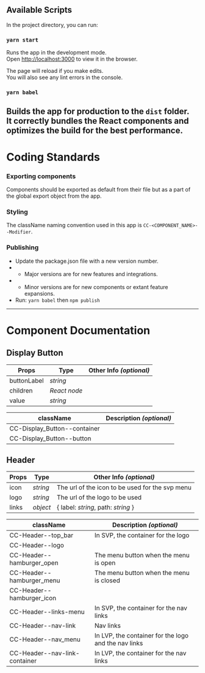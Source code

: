 ## Available Scripts
In the project directory, you can run:
### `yarn start`
Runs the app in the development mode.\
Open [http://localhost:3000](http://localhost:3000) to view it in the browser.

The page will reload if you make edits.\
You will also see any lint errors in the console.
### `yarn babel`
Builds the app for production to the `dist` folder.\
It correctly bundles the React components and optimizes the build for the best performance.
---
# Coding Standards
### Exporting components
Components should be exported as default from their file but as a part of the global export object from the app.
### Styling
The className naming convention used in this app is `CC-<COMPONENT_NAME>--Modifier`.
### Publishing

- Update the package.json file with a new version number.
- - Major versions are for new features and integrations.
- - Minor versions are for new components or extant feature expansions.
- Run: `yarn babel` then `npm publish`
---
# Component Documentation
## Display Button
| **Props**     | **Type**      | **Other Info** *(optional)*      |
| --            | --            | -- |
| buttonLabel   | *string*      | |
| children      | *React node*  | |
| value         | *string*      | |

| **className** | **Description** *(optional)* |
| -- | -- |
| CC-Display_Button--container  | |
| CC-Display_Button--button     | |
## Header
| **Props**     | **Type**      | **Other Info** *(optional)*      |
| --            | --            | -- |
| icon          | *string*      | The url of the icon to be used for the svp menu |
| logo          | *string*      | The url of the logo to be used |
| links         | *object*      | { label: *string*, path: *string* } |

| **className** | **Description** *(optional)* |
| -- | -- |
| CC-Header--top_bar  | In SVP, the container for the logo |
| CC-Header--logo     | |
| CC-Header--hamburger_open | The menu button when the menu is open |
| CC-Header--hamburger_menu | The menu button when the menu is closed |
| CC-Header--hamburger_icon | |
| CC-Header--links-menu | In SVP, the container for the nav links |
| CC-Header--nav-link | Nav links |
| CC-Header--nav_menu | In LVP, the container for the logo and the nav links |
| CC-Header--nav-link-container | In LVP, the container for the nav links |
